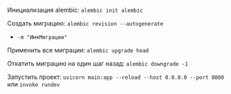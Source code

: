 Инициализация alembic: `alembic init alembic`

Создать миграцию: `alembic revision --autogenerate`

-   `-m "ИмяМиграции"`

Применить все миграции: `alembic upgrade head`

Откатить миграцию на один шаг назад: `alembic downgrade -1`

Запустить проект: `uvicorn main:app --reload --host 0.0.0.0 --port 8000` или `invoke rundev`
